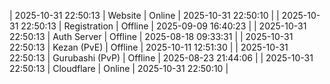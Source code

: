 | 2025-10-31 22:50:13 | Website | Online | 2025-10-31 22:50:10 |
| 2025-10-31 22:50:13 | Registration | Offline | 2025-09-09 16:40:23 |
| 2025-10-31 22:50:13 | Auth Server | Offline | 2025-08-18 09:33:31 |
| 2025-10-31 22:50:13 | Kezan (PvE) | Offline | 2025-10-11 12:51:30 |
| 2025-10-31 22:50:13 | Gurubashi (PvP) | Offline | 2025-08-23 21:44:06 |
| 2025-10-31 22:50:13 | Cloudflare | Online | 2025-10-31 22:50:10 |
